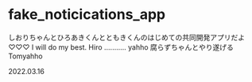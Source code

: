 # fake_noticications_app

しおりちゃんとひろあきくんとともきくんのはじめての共同開発アプリだよ♡♡♡
I will do my best. Hiro ........... yahho
腐らずちゃんとやり遂げる　Tomyahho

2022.03.16
